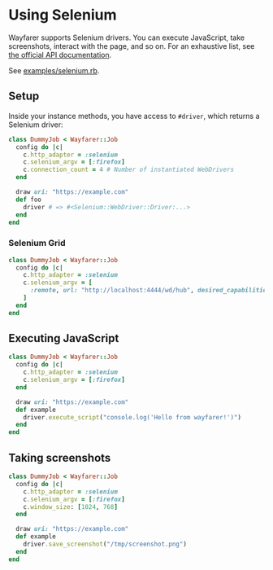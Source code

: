 # Using Selenium
Wayfarer supports Selenium drivers. You can execute JavaScript, take screenshots, interact with the page, and so on. For an exhaustive list, see [the official API documentation](http://www.rubydoc.info/gems/selenium-webdriver/0.0.28/Selenium/WebDriver/Driver).

See [examples/selenium.rb](../examples/selenium.rb).
## Setup
Inside your instance methods, you have access to `#driver`, which returns a Selenium driver:

```ruby
class DummyJob < Wayfarer::Job
  config do |c|
    c.http_adapter = :selenium
    c.selenium_argv = [:firefox]
    c.connection_count = 4 # Number of instantiated WebDrivers
  end

  draw uri: "https://example.com"
  def foo
    driver # => #<Selenium::WebDriver::Driver:...>
  end
end
```

### Selenium Grid
```ruby
class DummyJob < Wayfarer::Job
  config do |c|
    c.http_adapter = :selenium
    c.selenium_argv = [
      :remote, url: "http://localhost:4444/wd/hub", desired_capabilities: :firefox
    ]
  end
end
```

## Executing JavaScript
```ruby
class DummyJob < Wayfarer::Job
  config do |c|
    c.http_adapter = :selenium
    c.selenium_argv = [:firefox]
  end

  draw uri: "https://example.com"
  def example
    driver.execute_script("console.log('Hello from wayfarer!')")
  end
end
```

## Taking screenshots
```ruby
class DummyJob < Wayfarer::Job
  config do |c|
    c.http_adapter = :selenium
    c.selenium_argv = [:firefox]
    c.window_size: [1024, 768]
  end

  draw uri: "https://example.com"
  def example
    driver.save_screenshot("/tmp/screenshot.png")
  end
end
```
